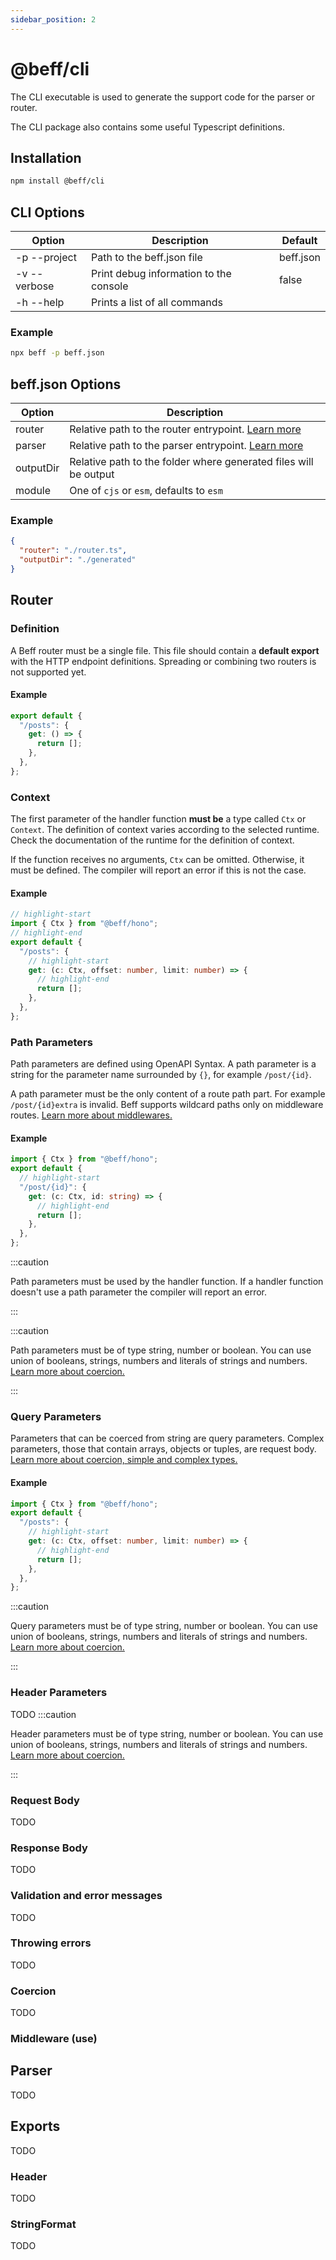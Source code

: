 ```yaml
---
sidebar_position: 2
---
```


# @beff/cli

The CLI executable is used to generate the support code for the parser or router.

The CLI package also contains some useful Typescript definitions.

## Installation

```bash
npm install @beff/cli
```

## CLI Options

| Option       | Description                            | Default   |
| ------------ | -------------------------------------- | --------- |
| -p --project | Path to the beff.json file             | beff.json |
| -v --verbose | Print debug information to the console | false     |
| -h --help    | Prints a list of all commands          |           |

### Example

```bash
npx beff -p beff.json
```

## beff.json Options

| Option    | Description                                                            |
| --------- | ---------------------------------------------------------------------- |
| router    | Relative path to the router entrypoint. [Learn more](/docs/cli#router) |
| parser    | Relative path to the parser entrypoint. [Learn more](/docs/cli#parser) |
| outputDir | Relative path to the folder where generated files will be output       |
| module    | One of `cjs` or `esm`, defaults to `esm`                               |

### Example

```json title="/beff.json"
{
  "router": "./router.ts",
  "outputDir": "./generated"
}
```

## Router

### Definition

A Beff router must be a single file. This file should contain a **default export** with the HTTP endpoint definitions. Spreading or combining two routers is not supported yet.

#### Example

```ts title="/router.ts"
export default {
  "/posts": {
    get: () => {
      return [];
    },
  },
};
```

### Context

The first parameter of the handler function **must be** a type called `Ctx` or `Context`. The definition of context varies according to the selected runtime. Check the documentation of the runtime for the definition of context.

If the function receives no arguments, `Ctx` can be omitted. Otherwise, it must be defined. The compiler will report an error if this is not the case.

#### Example

```ts title="/router.ts"
// highlight-start
import { Ctx } from "@beff/hono";
// highlight-end
export default {
  "/posts": {
    // highlight-start
    get: (c: Ctx, offset: number, limit: number) => {
      // highlight-end
      return [];
    },
  },
};
```

### Path Parameters

Path parameters are defined using OpenAPI Syntax. A path parameter is a string for the parameter name surrounded by `{}`, for example `/post/{id}`.

A path parameter must be the only content of a route path part. For example `/post/{id}extra` is invalid. Beff supports wildcard paths only on middleware routes. [Learn more about middlewares.](/docs/cli#middleware-use)

#### Example

```ts title="/router.ts"
import { Ctx } from "@beff/hono";
export default {
  // highlight-start
  "/post/{id}": {
    get: (c: Ctx, id: string) => {
      // highlight-end
      return [];
    },
  },
};
```

:::caution

Path parameters must be used by the handler function. If a handler function doesn't use a path parameter the compiler will report an error.

:::

:::caution

Path parameters must be of type string, number or boolean. You can use union of booleans, strings, numbers and literals of strings and numbers. [Learn more about coercion.](/docs/cli#coercion)

:::

### Query Parameters

Parameters that can be coerced from string are query parameters. Complex parameters, those that contain arrays, objects or tuples, are request body. [Learn more about coercion, simple and complex types.](/docs/cli#coercion)

#### Example

```ts title="/router.ts"
import { Ctx } from "@beff/hono";
export default {
  "/posts": {
    // highlight-start
    get: (c: Ctx, offset: number, limit: number) => {
      // highlight-end
      return [];
    },
  },
};
```

:::caution

Query parameters must be of type string, number or boolean. You can use union of booleans, strings, numbers and literals of strings and numbers. [Learn more about coercion.](/docs/cli#coercion)

:::

### Header Parameters

TODO
:::caution

Header parameters must be of type string, number or boolean. You can use union of booleans, strings, numbers and literals of strings and numbers. [Learn more about coercion.](/docs/cli#coercion)

:::

### Request Body

TODO

### Response Body

TODO

### Validation and error messages

TODO

### Throwing errors

TODO

### Coercion

TODO

### Middleware (use)

## Parser

TODO

## Exports

TODO

### Header

TODO

### StringFormat

TODO
